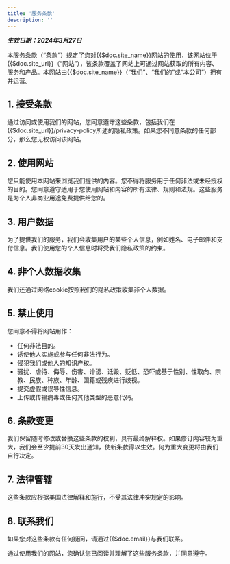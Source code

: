 ```yaml
---
title: '服务条款'
description: ''
---
```


***生效日期：2024年3月27日***

本服务条款（“条款”）规定了您对{{$doc.site_name}}网站的使用，该网站位于{{$doc.site_url}}（“网站”），该条款覆盖了网站上可通过网站获取的所有内容、服务和产品。本网站由{{$doc.site_name}}（“我们”、“我们的”或“本公司”）拥有并运营。

## 1. 接受条款
通过访问或使用我们的网站，您同意遵守这些条款，包括我们在{{$doc.site_url}}/privacy-policy所述的隐私政策。如果您不同意条款的任何部分，那么您无权访问该网站。

## 2. 使用网站
您只能使用本网站来浏览我们提供的内容。您不得将服务用于任何非法或未经授权的目的。您同意遵守适用于您使用网站和内容的所有法律、规则和法规。这些服务是为个人非商业用途免费提供给您的。

## 3. 用户数据
为了提供我们的服务，我们会收集用户的某些个人信息，例如姓名、电子邮件和支付信息。我们使用您的个人信息时将受我们隐私政策的约束。

## 4. 非个人数据收集
我们还通过网络cookie按照我们的隐私政策收集非个人数据。

## 5. 禁止使用
您同意不得将网站用作：

- 任何非法目的。
- 诱使他人实施或参与任何非法行为。
- 侵犯我们或他人的知识产权。
- 骚扰、虐待、侮辱、伤害、诽谤、诋毁、贬低、恐吓或基于性别、性取向、宗教、民族、种族、年龄、国籍或残疾进行歧视。
- 提交虚假或误导性信息。
- 上传或传输病毒或任何其他类型的恶意代码。

## 6. 条款变更
我们保留随时修改或替换这些条款的权利，具有最终解释权。如果修订内容较为重大，我们会至少提前30天发出通知，使新条款得以生效。何为重大变更将由我们自行决定。

## 7. 法律管辖
这些条款应根据美国法律解释和施行，不受其法律冲突规定的影响。

## 8. 联系我们
如果您对这些条款有任何疑问，请通过{{$doc.email}}与我们联系。

通过使用我们的网站，您确认您已阅读并理解了这些服务条款，并同意遵守。